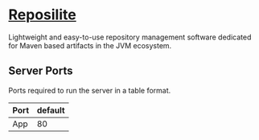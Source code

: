 # [Reposilite](https://github.com/dzikoysk/reposilite)

Lightweight and easy-to-use repository management software dedicated for Maven based artifacts in the JVM ecosystem.

## Server Ports

Ports required to run the server in a table format.

| Port | default |
| ---- | ------- |
| App  | 80      |
